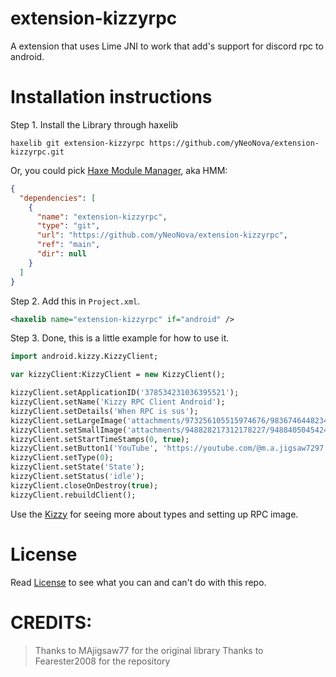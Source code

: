 extension-kizzyrpc
=======

A extension that uses Lime JNI to work that add's support for discord rpc to android.

Installation instructions
=======

Step 1. Install the Library through haxelib

```
haxelib git extension-kizzyrpc https://github.com/yNeoNova/extension-kizzyrpc.git
```

Or, you could pick [Haxe Module Manager](https://lib.haxe.org/p/hmm/), aka HMM:
```json
{
  "dependencies": [
    {
      "name": "extension-kizzyrpc",
      "type": "git",
      "url": "https://github.com/yNeoNova/extension-kizzyrpc",
      "ref": "main",
      "dir": null
    }
  ]
}
```

Step 2. Add this in `Project.xml`.

```xml
<haxelib name="extension-kizzyrpc" if="android" />
```

Step 3. Done, this is a little example for how to use it.

```haxe
import android.kizzy.KizzyClient;

var kizzyClient:KizzyClient = new KizzyClient();

kizzyClient.setApplicationID('378534231036395521');
kizzyClient.setName('Kizzy RPC Client Android');
kizzyClient.setDetails('When RPC is sus');
kizzyClient.setLargeImage('attachments/973256105515974676/983674644823412798/unknown.png');
kizzyClient.setSmallImage('attachments/948828217312178227/948840504542498826/Kizzy.png');
kizzyClient.setStartTimeStamps(0, true);
kizzyClient.setButton1('YouTube', 'https://youtube.com/@m.a.jigsaw7297');
kizzyClient.setType(0);
kizzyClient.setState('State');
kizzyClient.setStatus('idle');
kizzyClient.closeOnDestroy(true);
kizzyClient.rebuildClient();
```
Use the [Kizzy](https://kizzy.dead8309.xyz/) for seeing more about types and setting up RPC image.

# License
Read [License](https://github.com/yNeoNova/extension-kizzyrpc/blob/main/LICENSE) to see what you can and can't do with this repo.

# CREDITS:
> Thanks to MAjigsaw77 for the original library
> Thanks to Fearester2008 for the repository
